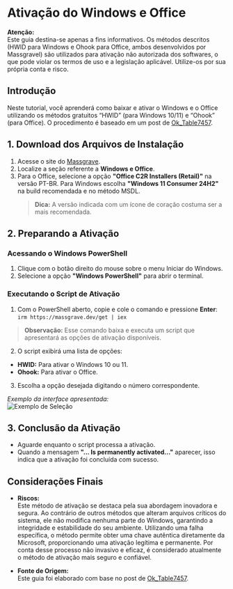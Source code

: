# Ativação do Windows e Office

**Atenção:**  
Este guia destina-se apenas a fins informativos. Os métodos descritos (HWID para Windows e Ohook para Office, ambos desenvolvidos por Massgravel) são utilizados para ativação não autorizada dos softwares, o que pode violar os termos de uso e a legislação aplicável. Utilize-os por sua própria conta e risco.

## Introdução

Neste tutorial, você aprenderá como baixar e ativar o Windows e o Office utilizando os métodos gratuitos “HWID” (para Windows 10/11) e “Ohook” (para Office). O procedimento é baseado em um post de [Ok_Table7457](https://www.reddit.com/r/Piracy/comments/1814gmp/guide_how_to_pirate_microsoft_office_properly/).

## 1. Download dos Arquivos de Instalação

1. Acesse o site do [Massgrave](https://massgrave.dev/genuine-installation-media.html).
2. Localize a seção referente a **Windows e Office**.
3. Para o Office, selecione a opção **"Office C2R Installers (Retail)"** na versão PT-BR. Para Windows escolha **"Windows 11 Consumer 24H2"** na build recomendada e no método MSDL.
   > **Dica:** A versão indicada com um ícone de coração costuma ser a mais recomendada.

## 2. Preparando a Ativação

### Acessando o Windows PowerShell

1. Clique com o botão direito do mouse sobre o menu Iniciar do Windows.
2. Selecione a opção **"Windows PowerShell"** para abrir o terminal.

### Executando o Script de Ativação

1. Com o PowerShell aberto, copie e cole o comando e pressione **Enter**: ```irm https://massgrave.dev/get | iex```
> **Observação:** Esse comando baixa e executa um script que apresentará as opções de ativação disponíveis.

2. O script exibirá uma lista de opções:
- **HWID:** Para ativar o Windows 10 ou 11.
- **Ohook:** Para ativar o Office.

3. Escolha a opção desejada digitando o número correspondente.

*Exemplo da interface apresentada:*  
![Exemplo de Seleção](/images/ativacao-office-win-2.png)  

## 3. Conclusão da Ativação

- Aguarde enquanto o script processa a ativação.
- Quando a mensagem **"... Is permanently activated..."** aparecer, isso indica que a ativação foi concluída com sucesso.

## Considerações Finais

- **Riscos:**  
Este método de ativação se destaca pela sua abordagem inovadora e segura. Ao contrário de outros métodos que alteram arquivos críticos do sistema, ele não modifica nenhuma parte do Windows, garantindo a integridade e estabilidade do seu ambiente. Utilizando uma falha específica, o método permite obter uma chave autêntica diretamente da Microsoft, proporcionando uma ativação legítima e permanente. Por conta desse processo não invasivo e eficaz, é considerado atualmente o método de ativação mais seguro e confiável.

- **Fonte de Origem:**  
Este guia foi elaborado com base no post de [Ok_Table7457](https://www.reddit.com/r/Piracy/comments/1814gmp/guide_how_to_pirate_microsoft_office_properly/).
